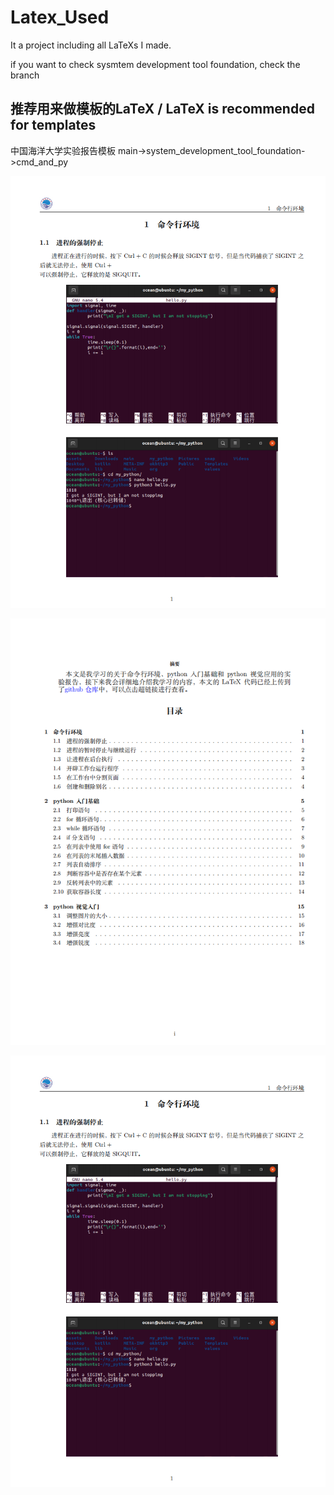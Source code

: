 # Latex_Used

It a project including all LaTeXs I made.

if you want to check sysmtem development tool foundation, check the branch

## 推荐用来做模板的LaTeX / LaTeX is recommended for templates
中国海洋大学实验报告模板
main->system_development_tool_foundation->cmd_and_py

![LaTeX效果图3](assert/8e2ffcae-02b1-41cf-a1db-d3080d0215d5.png)

![LaTeX效果图2](assert/b24349f8-b8cb-47b3-9af8-53c88b94ac8f.png)

![LaTeX效果图3](assert/image.png)
